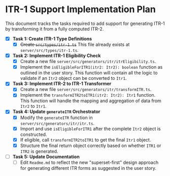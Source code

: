 # ITR-1 Support Implementation Plan

This document tracks the tasks required to add support for generating ITR-1 by transforming it from a fully computed ITR-2.

- [x] **Task 1: Create ITR-1 Type Definitions**
    - [x] ~~Create `src/types/itr-1.ts`~~ This file already exists at `server/src/types/itr-1.ts`.

- [x] **Task 2: Implement ITR-1 Eligibility Check**
    - [x] Create a new file `server/src/generators/itr/itrEligibility.ts`.
    - [x] Implement the `isEligibleForITR1(itr2: Itr2): boolean` function as outlined in the user story. This function will contain all the logic to validate if an `Itr2` object can be converted to `Itr1`.

- [x] **Task 3: Implement ITR-2 to ITR-1 Transformer**
    - [x] Create a new file `server/src/generators/itr/transformITR.ts`.
    - [x] Implement the `transformITR2toITR1(itr2: Itr2): Itr1` function. This function will handle the mapping and aggregation of data from `Itr2` to `Itr1`.

- [x] **Task 4: Update `generateITR` Orchestrator**
    - [x] Modify the `generateITR` function in `server/src/generators/itr/itr.ts`.
    - [x] Import and use `isEligibleForITR1` after the complete `Itr2` object is constructed.
    - [x] If eligible, call `transformITR2toITR1` to get the final `Itr1` object.
    - [x] Structure the final return object correctly based on whether `ITR1` or `ITR2` is generated.

- [ ] **Task 5: Update Documentation**
    - [ ] Edit `Readme.md` to reflect the new "superset-first" design approach for generating different ITR forms as suggested in the user story. 